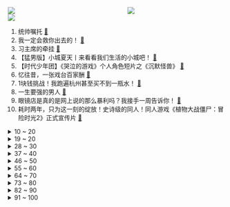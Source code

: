 <div >
	<a style="float:left;width:55%;" href = "https://github.com/anuraghazra/github-readme-stats">
	 <img src = "https://github-readme-stats.vercel.app/api?username=iuuuuuaena&theme=buefy&show_icons=true"/>
	</a>
	<a  style="float:right;width:45%" href = "https://github.com/anuraghazra/github-readme-stats">
	 <img  src="https://github-readme-stats.vercel.app/api/top-langs/?username=anuraghazra&layout=compact"/>
	</a>
	</div>

[![](https://img.shields.io/badge/jxd-@jxdgogogo.xyz-yellowgreen.svg)](https://www.jxdgogogo.xyz)<br>
1. 统帅嘱托 [:link:](//www.bilibili.com/video/BV1GG4y1v73h) <br>
2. 我一定会救你出去的！ [:link:](//www.bilibili.com/video/BV1Zr4y1V7L5) <br>
3. 习主席的牵挂 [:link:](//www.bilibili.com/video/BV1wB4y187vU) <br>
4. 【猛男版】小城夏天丨来看看我们生活的小城吧！ [:link:](//www.bilibili.com/video/BV1pW4y1y7AJ) <br>
5. 【时代少年团】《哭泣的游戏》个人角色短片之《沉默怪兽》 [:link:](//www.bilibili.com/video/BV1oG4y1e7Em) <br>
6. 忆往昔，一张戏台百家酬 [:link:](//www.bilibili.com/video/BV1ot4y1G73b) <br>
7. 1块钱挑战！我跑遍杭州甚至买不到一瓶水！ [:link:](//www.bilibili.com/video/BV1pT411j7gW) <br>
8. 一生要强的男人 [:link:](//www.bilibili.com/video/BV1EB4y1C7iT) <br>
9. 眼镜店是真的是网上说的那么暴利吗？我接手一周告诉你！ [:link:](//www.bilibili.com/video/BV1XV4y1j71W) <br>
10. 耗时两年，只为这一刻的绽放！史诗级的同人！同人游戏《植物大战僵尸：冒险时光2》正式宣传片 [:link:](//www.bilibili.com/video/BV1Jg41117Tm) <br>
<details>
<summary>10 ~ 20</summary>

11. 郭站长首次尝鲜“假背景”！ [:link:](//www.bilibili.com/video/BV1Zt4y1V7CE) <br>
12. 我玩MC玩破防了…… [:link:](//www.bilibili.com/video/BV1ad4y1D7k5) <br>
13. 所以，爱会消失，对吧？ [:link:](//www.bilibili.com/video/BV1gN4y1j7YX) <br>
14. 羞耻是真羞耻，快乐也是真快乐 [:link:](//www.bilibili.com/video/BV1WW4y117Jw) <br>
15. 3个锥桶雨天上演狗血剧，它们的运动为何有规律？揭秘锥桶的三体运动 [:link:](//www.bilibili.com/video/BV1VG411h7eF) <br>
16. 老兵仿妆❗用最诚挚的心，献上永不凋谢的敬意！ [:link:](//www.bilibili.com/video/BV1fU4y1v74M) <br>
17. 手感顺滑 [:link:](//www.bilibili.com/video/BV15t4y1V7Ks) <br>
18. 新华社受权公告 [:link:](//www.bilibili.com/video/BV1Sd4y1U7Nw) <br>
19. 请告诉他们，百年后的中国，海晏河清 [:link:](//www.bilibili.com/video/BV1kG411h7yi) <br>
</details>
<details>
<summary>19 ~ 20</summary>

20. 这只猫让我笑了两分二十七秒！ [:link:](//www.bilibili.com/video/BV1iW4y1y7ko) <br>
21. 是本人！ [:link:](//www.bilibili.com/video/BV18g41117HB) <br>
22. 看完7月新番，我直接扭成双螺旋！【泛式】 [:link:](//www.bilibili.com/video/BV1JB4y1C7ZB) <br>
23. 《原神》EP - 硝彩盛放之光 [:link:](//www.bilibili.com/video/BV1Zd4y1K76h) <br>
24. 今年是退伍的第八个年头了，祝所有现役和退役的兄弟们，八一节快乐 [:link:](//www.bilibili.com/video/BV1BB4y1r7oM) <br>
25. 去蜡像馆的人拍视频有多拼命 [:link:](//www.bilibili.com/video/BV1oa411M7Yz) <br>
26. 无 伤 速 创 西 天 [:link:](//www.bilibili.com/video/BV1zW4y1y7NG) <br>
27. 趵突泉本泉，给大家介绍趵突泉。 [:link:](//www.bilibili.com/video/BV1dt4y1V7u6) <br>
28. 借 位 比 心 [:link:](//www.bilibili.com/video/BV1qW4y1y7DL) <br>
</details>
<details>
<summary>28 ~ 30</summary>

29. 为了这个视频，我老公帮我找了个世界健体冠军 [:link:](//www.bilibili.com/video/BV1na411N7SB) <br>
30. 我又又又又又在网上买了一些沙雕玩具 [:link:](//www.bilibili.com/video/BV15a411S7Gp) <br>
31. 眼前一黑，少壮伤悲 [:link:](//www.bilibili.com/video/BV1BN4y1L74T) <br>
32. 连环整蛊！偷偷把女友的床换成游泳池？她直接掉进去了！ [:link:](//www.bilibili.com/video/BV1RG4y1e7Am) <br>
33. 还是一如既往的热闹，满满都都是爱。 [:link:](//www.bilibili.com/video/BV1wV4y1j7c8) <br>
34. 某虚拟主包刚成精时跳舞视频疑似流出 [:link:](//www.bilibili.com/video/BV17V4y1E71E) <br>
35. 还 有 谁 ？ [:link:](//www.bilibili.com/video/BV1Za411T7sD) <br>
36. 嘘 [:link:](//www.bilibili.com/video/BV1DU4y1v7TH) <br>
37. 好简单做蚵仔煎，听说吃完就能在转角遇到爱 [:link:](//www.bilibili.com/video/BV1JU4y1v7z5) <br>
</details>
<details>
<summary>37 ~ 40</summary>

38. 7龙神全部上场，爆肝16天4114场！ [:link:](//www.bilibili.com/video/BV15G411h7ew) <br>
39. 这也敢播啊？！！ [:link:](//www.bilibili.com/video/BV1eB4y1b78n) <br>
40. 视频不能P，所以是真的 [:link:](//www.bilibili.com/video/BV1Bg411C7VP) <br>
41. 自制战斗机式的打水仗摩托车 [:link:](//www.bilibili.com/video/BV1cG4y1q7iY) <br>
42. 秘密基地又挖出新空间啦，带你们看看里面又更新了啥？ [:link:](//www.bilibili.com/video/BV1MG4y1q7V9) <br>
43. 精彩！八一南昌起义纪念塔AR灯光秀，致敬伟大的人民军队！ [:link:](//www.bilibili.com/video/BV1ma411N7p9) <br>
44. 看似乱作一团，实则毫无规律 [:link:](//www.bilibili.com/video/BV15r4y1j7rA) <br>
45. ⚡️童年DNA都裂开了⚡️你这小羊，太假了⚡️ [:link:](//www.bilibili.com/video/BV1BS4y1t7np) <br>
46. 终于知道汤姆猫，为什么当舔狗了 [:link:](//www.bilibili.com/video/BV1HT411j7RH) <br>
</details>
<details>
<summary>46 ~ 50</summary>

47. 高智商自救 [:link:](//www.bilibili.com/video/BV1AF411A7UH) <br>
48. 一口气看完电锯人1-97集 [:link:](//www.bilibili.com/video/BV1hT41177gV) <br>
49. 这还能是.....植物大战僵尸！？代码自制戴夫的晚年生活！ [:link:](//www.bilibili.com/video/BV1uY4y1P79z) <br>
50. 《斗帝主2》魔 鸡 转 生 [:link:](//www.bilibili.com/video/BV1Ve4y1X7TY) <br>
51. life gose on [:link:](//www.bilibili.com/video/BV1ZV4y1L7Ge) <br>
52. 【野生人类观察】能认识这些睿智朋友，真是我的福气 [:link:](//www.bilibili.com/video/BV1AT41177Wp) <br>
53. 金轮电影宇宙 [:link:](//www.bilibili.com/video/BV1Fg411275z) <br>
54. 为了证明这是真背景，我把蜜蜂大哥请来了！ [:link:](//www.bilibili.com/video/BV1dt4y1V7jF) <br>
55. 妈妈！别喂我了！！！ [:link:](//www.bilibili.com/video/BV1MG4y1q724) <br>
</details>
<details>
<summary>55 ~ 60</summary>

56. 我们的表现一定很优秀，老板快乐的心情难以言表。 [:link:](//www.bilibili.com/video/BV1xS4y1x7aE) <br>
57. 草包包子铺  厨子探店¥151.5 [:link:](//www.bilibili.com/video/BV1pB4y1C7d3) <br>
58. 品尝泰国火车夜市西施的西瓜汁 [:link:](//www.bilibili.com/video/BV1Rg41117Pe) <br>
59. 各地文旅局都疯狂卷起来了。 [:link:](//www.bilibili.com/video/BV17U4y1v7jp) <br>
60. 我生孩子都生不出这么像的 [:link:](//www.bilibili.com/video/BV1jg41117jY) <br>
61. 7月27日 [:link:](//www.bilibili.com/video/BV1uB4y1b7h6) <br>
62. 【古人穿衣・宋】还原1000年前的平民生活 [:link:](//www.bilibili.com/video/BV1RB4y1t7tx) <br>
63. 绝了真的好会跳！Kep1er沈小婷国标舞 偶运会饭拍 [:link:](//www.bilibili.com/video/BV1ag411C7ST) <br>
64. 我终于理解19岁的他会有那么多女生富婆追求了…… [:link:](//www.bilibili.com/video/BV15r4y1j7Sy) <br>
</details>
<details>
<summary>64 ~ 70</summary>

65. 疯狂且鲁莽，一款死亡后会“自毁”的电子游戏 [:link:](//www.bilibili.com/video/BV1QN4y1L7yn) <br>
66. 一男子扔垃圾反将自己“扔”了 [:link:](//www.bilibili.com/video/BV14V4y1E7Be) <br>
67. 完了，我三年前的视频成万恶之源了 [:link:](//www.bilibili.com/video/BV1cV4y1j7PG) <br>
68. 【原神】宵宫新皮肤！超美原创浴衣——「夏日花火」 [:link:](//www.bilibili.com/video/BV1JF411A7tH) <br>
69. 【小魔】为什么中国人爱用筷子，外国人爱用刀叉？ [:link:](//www.bilibili.com/video/BV1ZB4y1t7tx) <br>
70. “ 冰  块  刺  客 4.0 ” [:link:](//www.bilibili.com/video/BV1aY4y1P7ZV) <br>
71. 聋哑人是怎么做到定时起床的？但到最后你知道了吗？ [:link:](//www.bilibili.com/video/BV1fF411w76u) <br>
72. 不远万里来到新疆吃手抓饭，没想到老板竟然是我的粉丝【第二集】 [:link:](//www.bilibili.com/video/BV1jG411h7TC) <br>
73. 现实中女生的真实想法… [:link:](//www.bilibili.com/video/BV1kt4y1V7CS) <br>
</details>
<details>
<summary>73 ~ 80</summary>

74. 软乎乎的小脚好可爱啊🥰 [:link:](//www.bilibili.com/video/BV1ZB4y1t7a5) <br>
75. 伴娘遭4名伴郎调戏，哥哥反击致2死2伤，要坐牢吗？【侯朝辉律师】 [:link:](//www.bilibili.com/video/BV1MB4y1b7gW) <br>
76. 男生玩游戏，为什么都喜欢选女角色？【有问题】 [:link:](//www.bilibili.com/video/BV1KU4y1v7Vy) <br>
77. 外卖销量第一的健身餐有多脏？ [:link:](//www.bilibili.com/video/BV1Aa411f77H) <br>
78. 我和这破厕所，今天只能活一个！ [:link:](//www.bilibili.com/video/BV1Ma411S7Ln) <br>
79. 火柴人 VS 我的世界系列第二十九集 音符世界（Note Block Universe） [:link:](//www.bilibili.com/video/BV1sB4y1C72v) <br>
80. 看，这是苗王的小女儿么… [:link:](//www.bilibili.com/video/BV1xY4y1P7q8) <br>
81. 历时两个月！重制等身八重神子 [:link:](//www.bilibili.com/video/BV1CT411j79N) <br>
82. 帅小伙馋东北菜好久，这两天把想吃的都吃了！ [:link:](//www.bilibili.com/video/BV1SG41187LJ) <br>
</details>
<details>
<summary>82 ~ 90</summary>

83. 有些事情不是你想的那么简单的，但也没有你想的那么难！ [:link:](//www.bilibili.com/video/BV1VU4y1v7p2) <br>
84. 旅游两年的老婆终于回来了... [:link:](//www.bilibili.com/video/BV1mY4y1P7uG) <br>
85. 一道绝对简单的美味《可乐鸡翅》，答应我一定学会它！ [:link:](//www.bilibili.com/video/BV18U4y1v7oh) <br>
86. 被好家人逮住合影了.... [:link:](//www.bilibili.com/video/BV1aB4y1b7yR) <br>
87. 《意气风发》困苦当前，自有才华开路 [:link:](//www.bilibili.com/video/BV1vN4y177CM) <br>
88. 【花小烙】曾与恐龙同行的扬子鳄，究竟是怎样的一种动物？ [:link:](//www.bilibili.com/video/BV1pV4y1j7Mi) <br>
89. “雪崩时，没有一片雪花是无辜的” [:link:](//www.bilibili.com/video/BV1fG411h7t4) <br>
90. 不让荧妹睡觉的一斗 [:link:](//www.bilibili.com/video/BV1tG411h7Fr) <br>
91. 而且她还不懂俄语啊！很扯但却是真的 [:link:](//www.bilibili.com/video/BV1KB4y1h7Xf) <br>
</details>
<details>
<summary>91 ~ 100</summary>

92. 潇洒不是摆烂，那是我自信的状态 [:link:](//www.bilibili.com/video/BV1UW4y1y7QE) <br>
93. 霸气的英歌舞变装秀，中华战舞太燃了！ [:link:](//www.bilibili.com/video/BV1Kt4y1V7wi) <br>
94. 机械外骨骼，会不会是未来战争的利器？【司徒之脑洞】 [:link:](//www.bilibili.com/video/BV1rW4y1y7Uf) <br>
95. 摄 像 头 安 我 家 了 是 吧 ！？ [:link:](//www.bilibili.com/video/BV1WB4y1b7EG) <br>
96. 🐓鸡你太美，但是猫咪版🐓 [:link:](//www.bilibili.com/video/BV1tW4y1y7db) <br>
97. 屠龙勇士世界纪录：0.0秒瞬杀大龙！无数次尝试换来的肌肉记忆！！ [:link:](//www.bilibili.com/video/BV18a411T7zG) <br>
98. 【NTNT02】某男子一兴奋当场生出三个女儿 [:link:](//www.bilibili.com/video/BV1PB4y187dT) <br>
99. 又心疼又敬佩！这就是我们的中国军人！ [:link:](//www.bilibili.com/video/BV1GF411A7ry) <br>
100. 【百万特辑】抽几个全网独一份的东西 [:link:](//www.bilibili.com/video/BV18T411772Y) <br>
</details>
